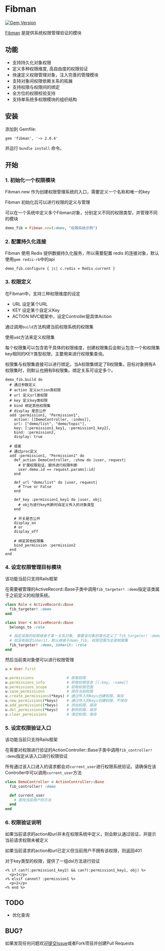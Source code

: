 # Fibman
[<img src="http://badge.fury.io/rb/fibman.png" alt="Gem Version" />](http://badge.fury.io/rb/fibman)

[Fibman](https://github.com/Warrenoo/fibman) 是提供系统权限管理验证的模块


## 功能

- 支持持久化对象权限
- 定义多种权限维度, 高自由度的权限验证
- 快速定义权限管理对象，注入完善的管理模块
- 支持对象间权限依赖关系的拓展
- 支持权限与权限间的绑定
- 全方位的权限校验支持
- 支持单系统多权限模块的组织结构

## 安装

添加到 Gemfile:

    gem 'fibman', '~> 2.0.4'

并运行 `bundle install` 命令。

## 开始

### 1. 初始化一个权限模块

Fibman.new 作为创建权限管理系统的入口，需要定义一个名称和唯一的key

Fibman 初始化后可以进行权限的定义与管理

可以在一个系统中定义多个Fibman对象，分别定义不同的权限类型，并管理不同的模块

```ruby
demo_fib = Fibman.new(:demo, "权限系统示例")
```

### 2. 配置持久化连接

Fibman 使用 Redis 提供数据持久化服务，所以需要配置 redis 的连接对象，默认使用`gem redis-rb`中的api

```
demo_fib.configure { |c| c.redis = Redis.current }
```

### 3. 权限定义

在Fibman中，支持三种权限维度的设定

- URL    设定某个URL
- KEY    设定某个自定义Key
- ACTION MVC框架中，设定Controller层具体Action

通过调用`build`方法构建当前权限系统的权限集

使用`add`方法来定义权限集

每个权限集可以包含若干具体的权限维度，创建权限集后会默认包含一个和权限集key相同的KEY类型权限，主要用来进行权限集查询。

权限集与权限集直接可以进行绑定。当A权限集绑定了B权限集，目标对象拥有A权限集时，则默认也拥有B权限集。绑定关系可设定多个。

```
demo_fib.build do
  # 通过参数定义
  # action 定义action类权限
  # url 定义url类权限
  # key 定义key类权限
  # bind 绑定其他权限集
  # display 是否公开
  add :permission1, "Permission1",
    action: [[DemoController, :index]],
    url: ["demo/list", "demo/topic"],
    key: [:permission1_key1, :permission1_key2],
    bind: :permission2,
    display: true

  # 或者
  # 通过proc定义
  add :permission1, "Permission1" do
    def_action DemoController, :show do |user, request|
      # 扩展权限验证，额外进行权限判断
      user.demo.id == request.params[:id]
    end

    def_url "demo/list" do |user, request|
      # True or False
    end

    def_key :permission1_key1 do |user, obj|
      # obj为进行key判断时自定义传入的对象类型
    end

    # 开关是否公开
    display_on
    # or
    display_off

    # 绑定其他权限集
    bind_permission :permission2
  end
end
```

### 4. 设定权限管理目标模块

该功能当前只支持Rails框架

在需要被管理的ActiveRecord::Base子类中调用`fib_targeter! :demo`指定该类属于之前定义的权限系统。

```ruby
class Role < ActiveRecord::Base
  fib_targeter! :demo
end

class User < ActiveRecord::Base
  belongs_to :role

  # 指定该类的权限继承于某一关系对象, 需要该对象的类也定义了`fib_targeter! :demo`
  # 如没有指定inherit，默认继承于demo_fib, 权限范围为全部权限集
  fib_targeter! :demo, inherit: :role
end
```

然后当前类对象便可以进行权限管理
```ruby
u = User.first

u.permissions               # 获取权限
u.permissions_info          # 获取权限信息 [[:key, :name]]
u.permissions_scope         # 获取权限范围
u.save_permissions          # 保存当前权限
u.create_permissions(*keys) # 通过传入的keys创建权限，保存
u.new_permissions(*keys)    # 通过传入的keys创建权限，不保存
u.add_permissions(*keys)    # 添加权限，保存
u.del_permissions(*keys)    # 删除权限，保存
u.clear_permissions         # 清空权限，保存
```

### 5. 设定权限验证入口

该功能当前只支持Rails框架

在需要对权限进行验证的ActionController::Base子类中调用`fib_controller! :demo`指定从该入口进行权限验证

所有通过该入口进入的请求都会对`current_user`进行权限系统验证。请确保在该Controller中可以调用`current_user`方法

```ruby
class DemoController < ActionController::Base
  fib_controller! :demo

  def current_user
    # 查找当前用户的方法
  end
end
```

### 6. 权限验证说明

如果当前请求的action和url并未在权限系统中定义，则会默认通过验证，并提示当前请求权限未被定义

如果当前请求的action和url已定义但当前用户不拥有该权限，则返回401

对于key类型的权限，提供了一组dsl方法进行验证

```erb
<% if can?(:permission1_key2) && can?(:permission1_key1, obj) %>
  <p>1</p>
<% elsif cannot? :permission1 %>
  <p>2</p>
<% end %>
```

## TODO

- 优化查询

## BUG?

如果发现任何问题欢迎[提交Issue](https://github.com/Warrenoo/fibman/issues)或者Fork项目并创建Pull Requests

